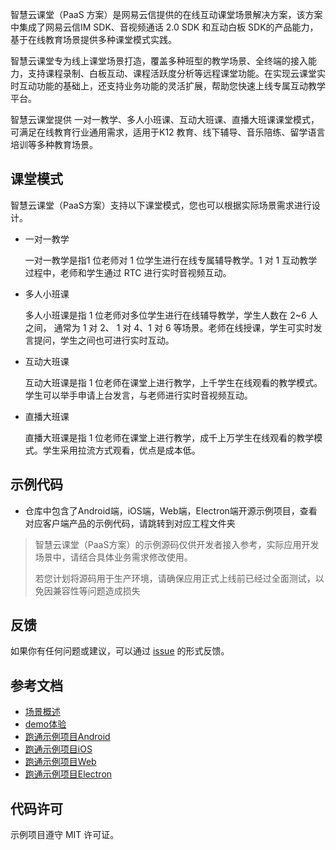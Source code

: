 智慧云课堂（PaaS 方案）是网易云信提供的在线互动课堂场景解决方案，该方案中集成了网易云信IM SDK、音视频通话 2.0 SDK 和互动白板 SDK的产品能力，基于在线教育场景提供多种课堂模式实践。

智慧云课堂专为线上课堂场景打造，覆盖多种班型的教学场景、全终端的接入能力，支持课程录制、白板互动、课程活跃度分析等远程课堂功能。在实现云课堂实时互动功能的基础上，还支持业务功能的灵活扩展，帮助您快速上线专属互动教学平台。

智慧云课堂提供 一对一教学、多人小班课、互动大班课、直播大班课课堂模式，可满足在线教育行业通用需求，适用于K12 教育、线下辅导、音乐陪练、留学语言培训等多种教育场景。

## 课堂模式

智慧云课堂（PaaS方案）支持以下课堂模式，您也可以根据实际场景需求进行设计。

- 一对一教学

  一对一教学是指1 位老师对 1 位学生进行在线专属辅导教学。1 对 1 互动教学过程中，老师和学生通过 RTC 进行实时音视频互动。

- 多人小班课

  多人小班课是指 1 位老师对多位学生进行在线辅导教学，学生人数在 2~6 人之间， 通常为 1 对 2、 1 对 4、1 对 6 等场景。老师在线授课，学生可实时发言提问，学生之间也可进行实时互动。

- 互动大班课

  互动大班课是指 1 位老师在课堂上进行教学，上千学生在线观看的教学模式。学生可以举手申请上台发言，与老师进行实时音视频互动。

- 直播大班课

  直播大班课是指 1 位老师在课堂上进行教学，成千上万学生在线观看的教学模式。学生采用拉流方式观看，优点是成本低。

## 示例代码
- 仓库中包含了Android端，iOS端，Web端，Electron端开源示例项目，查看对应客户端产品的示例代码，请跳转到对应工程文件夹

> 智慧云课堂（PaaS方案）的示例源码仅供开发者接入参考，实际应用开发场景中，请结合具体业务需求修改使用。
>
>  若您计划将源码用于生产环境，请确保应用正式上线前已经过全面测试，以免因兼容性等问题造成损失

## 反馈
如果你有任何问题或建议，可以通过 [issue](https://github.com/netease-kit/WisdomEducation/issues) 的形式反馈。

## 参考文档
- [场景概述](https://doc.yunxin.163.com/docs/Tk4NjU1MDI/jc0NTE5OTg?platformId=50695)
- [demo体验](https://doc.yunxin.163.com/docs/Tk4NjU1MDI/DkyMDIzNDU?platformId=50695)
- [跑通示例项目Android](https://doc.yunxin.163.com/docs/Tk4NjU1MDI/DEyOTQ2NzU?platformId=50695)
- [跑通示例项目iOS](https://doc.yunxin.163.com/docs/Tk4NjU1MDI/TgxNzE0NDE?platformId=50696)
- [跑通示例项目Web](https://doc.yunxin.163.com/docs/Tk4NjU1MDI/TAwNzU2NzQ?platformId=50697)
- [跑通示例项目Electron](https://doc.yunxin.163.com/docs/Tk4NjU1MDI/TAwNzU2NzQ?platformId=120194)

## 代码许可
示例项目遵守 MIT 许可证。